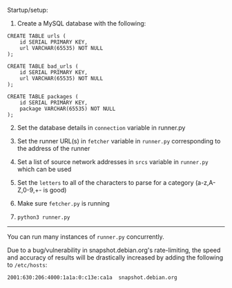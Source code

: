 Startup/setup:

1. Create a MySQL database with the following:

```
CREATE TABLE urls (
    id SERIAL PRIMARY KEY,
    url VARCHAR(65535) NOT NULL
);

CREATE TABLE bad_urls (
    id SERIAL PRIMARY KEY,
    url VARCHAR(65535) NOT NULL
);

CREATE TABLE packages (
    id SERIAL PRIMARY KEY,
    package VARCHAR(65535) NOT NULL
);
```

2. Set the database details in `connection` variable in runner.py

3. Set the runner URL(s) in `fetcher` variable in `runner.py` corresponding to the address of the runner

4. Set a list of source network addresses in `srcs` variable in `runner.py` which can be used

5. Set the `letters` to all of the characters to parse for a category (a-z,A-Z,0-9,+- is good)

6. Make sure `fetcher.py` is running

7. `python3 runner.py`

---

You can run many instances of `runner.py` concurrently.

Due to a bug/vulnerability in snapshot.debian.org's rate-limiting, the speed and accuracy of results will be drastically increased by adding the following to `/etc/hosts`:

```
2001:630:206:4000:1a1a:0:c13e:ca1a	snapshot.debian.org
```
